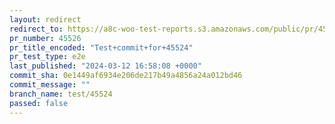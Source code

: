 ```yaml
---
layout: redirect
redirect_to: https://a8c-woo-test-reports.s3.amazonaws.com/public/pr/45526/e2e/index.html
pr_number: 45526
pr_title_encoded: "Test+commit+for+45524"
pr_test_type: e2e
last_published: "2024-03-12 16:58:08 +0000"
commit_sha: 0e1449af6934e206de217b49a4856a24a012bd46
commit_message: ""
branch_name: test/45524
passed: false
---
```

